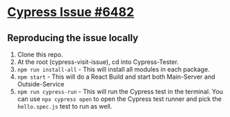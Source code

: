 # [Cypress Issue #6482](https://www.github.com/cypress-io/cypress/issues/6482)

## Reproducing the issue locally

1. Clone this repo.
2. At the root (cypress-visit-issue), cd into Cypress-Tester.
3. `npm run install-all` - This will install all modules in each package.
4. `npm start` - This will do a React Build and start both Main-Server and Outside-Service
5. `npm run cypress-run` - This will run the Cypress test in the terminal. You can use `npx cypress open` to open the Cypress test runner and pick the `hello.spec.js` test to run as well.
